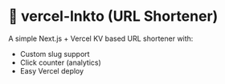 # 🔗 vercel-lnkto (URL Shortener)

A simple Next.js + Vercel KV based URL shortener with:
- Custom slug support
- Click counter (analytics)
- Easy Vercel deploy
